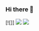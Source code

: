 ### Hi there 👋

<!--
**OblivionNoirV2/OblivionNoirV2** is a ✨ _special_ ✨ repository because its `README.md` (this file) appears on your GitHub profile.

Here are some ideas to get you started:

- 🔭 I’m currently working on ...
- 🌱 I’m currently learning ...
- 👯 I’m looking to collaborate on ...
- 🤔 I’m looking for help with ...
- 💬 Ask me about ...
- 📫 How to reach me: ...
- 😄 Pronouns: ...
- ⚡ Fun fact: ...
-->
[![]]
<img src="https://github-readme-stats.vercel.app/api/top-langs?username=OblivionNoirV2&layout=compact&theme=dark"/>
<img src="https://github-readme-stats.vercel.app/api?username=OblivionNoirV2&show_icons=true&theme=dark"/>
